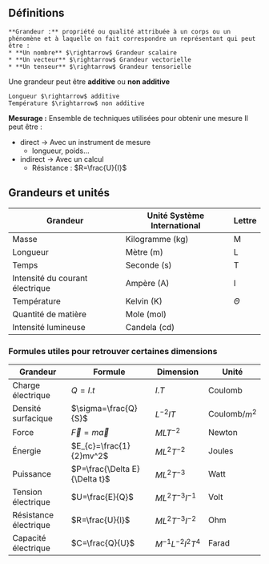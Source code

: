 ## Définitions

```ad-note
**Grandeur :** propriété ou qualité attribuée à un corps ou un phénomène et à laquelle on fait correspondre un représentant qui peut être :
* **Un nombre** $\rightarrow$ Grandeur scalaire
* **Un vecteur** $\rightarrow$ Grandeur vectorielle
* **Un tenseur** $\rightarrow$ Grandeur tensorielle
```

Une grandeur peut être **additive** ou **non additive**

```ad-example
Longueur $\rightarrow$ additive
Température $\rightarrow$ non additive
```

**Mesurage :** Ensemble de techniques utilisées pour obtenir une mesure
Il peut être :
* direct $\rightarrow$ Avec un instrument de mesure
	* longueur, poids...
* indirect $\rightarrow$ Avec un calcul
	* Résistance : $R=\frac{U}{I}$

 

## Grandeurs et unités

|Grandeur|Unité Système International | Lettre |
| --- | --- | --- |
|Masse|Kilogramme (kg)| M |
|Longueur| Mètre (m) | L|
|Temps| Seconde (s)| T|
|Intensité du courant électrique| Ampère (A)| I|
|Température|Kelvin (K)| $\Theta$|
|Quantité de matière|Mole (mol)|  |
|Intensité lumineuse|Candela (cd)||

### Formules utiles pour retrouver certaines dimensions

|Grandeur|Formule|Dimension|Unité|
|--|--|--|--|
|Charge électrique|$Q=I.t$|$I.T$|Coulomb|
|Densité surfacique|$\sigma=\frac{Q}{S}$|$L^{-2}IT$|Coulomb/$m^2$
|Force|$\vec{F}=m\vec{a}$|$MLT^{-2}$|Newton|
|Énergie|$E_{c}=\frac{1}{2}mv^2$|$ML^2T^{-2}$|Joules|
|Puissance|$P=\frac{\Delta E}{\Delta t}$|$ML^2T^{-3}$|Watt|
|Tension électrique|$U=\frac{E}{Q}$|$ML^2T^{-3}I^{-1}$|Volt|
|Résistance électrique|$R=\frac{U}{I}$|$ML^2T^{-3}I^{-2}$|Ohm|
|Capacité électrique|$C=\frac{Q}{U}$|$M^{-1}L^{-2}I^2T^4$|Farad|
